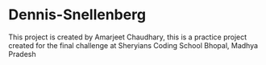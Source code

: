 # Dennis-Snellenberg
This project is created by Amarjeet Chaudhary, this is a practice project created for the final challenge at Sheryians Coding School Bhopal, Madhya Pradesh
